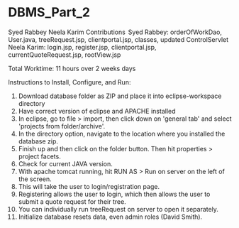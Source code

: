 # DBMS_Part_2
Syed Rabbey Neela Karim
Contributions  
Syed Rabbey: orderOfWorkDao, User.java, treeRequest.jsp, clientportal.jsp, classes, updated ControlServlet 
Neela Karim: login.jsp, register.jsp, clientportal.jsp, currentQuoteRequest.jsp, rootView.jsp 

Total Worktime: 11 hours over 2 weeks days 

Instructions to Install, Configure, and Run: 

1. Download database folder as ZIP and place it into eclipse-workspace directory 
2. Have correct version of eclipse and APACHE installed 
3. In eclipse, go to file > import, then click down on 'general tab' and select 'projects from folder/archive'. 
4. In the directory option, navigate to the location where you installed the database zip. 
5. Finish up and then click on the folder button. Then hit properties > project facets. 
6. Check for current JAVA version. 
7. With apache tomcat running, hit RUN AS > Run on server on the left of the screen. 
8. This will take the user to login/registration page. 
9. Registering allows the user to login, which then allows the user to submit a quote request for their tree.
9. You can individually run treeRequest on server to open it separately. 
10. Initialize database resets data, even admin roles (David Smith). 

 
